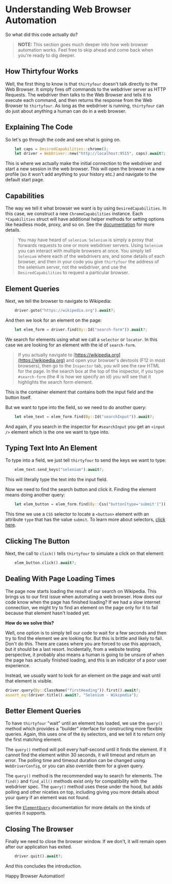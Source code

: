 # Understanding Web Browser Automation

So what did this code actually do?

> **NOTE:** This section goes much deeper into how web browser automation works.
> Feel free to skip ahead and come back when you're ready to dig deeper.

## How Thirtyfour Works

Well, the first thing to know is that `thirtyfour` doesn't talk directly to the Web Browser.
It simply fires off commands to the webdriver server as HTTP Requests. 
The webdriver then talks to the Web Browser and tells it to execute each command, and then 
returns the response from the Web Browser to `thirtyfour`. As long as the webdriver is
running, `thirtyfour` can do just about anything a human can do in a web browser.

## Explaining The Code 

So let's go through the code and see what is going on.

```rust
    let caps = DesiredCapabilities::chrome();
    let driver = WebDriver::new("http://localhost:9515", caps).await?;
```

This is where we actually make the initial connection to the webdriver and start a new
session in the web browser. This will open the browser in a new profile (so it won't add 
anything to your history etc.) and navigate to the default start page.

## Capabilities

The way we tell it what browser we want is by using `DesiredCapabilities`. In this case, 
we construct a new `ChromeCapabilities` instance. Each `*Capabilities` struct will have
additional helper methods for setting options like headless mode, proxy, and so on.
See the [documentation](https://docs.rs/thirtyfour/latest/thirtyfour/common/capabilities/chrome/struct.ChromeCapabilities.html) for more details.

> You may have heard of `selenium`. `Selenium` is simply a proxy that forwards requests to one or
> more webdriver servers. Using `Selenium` you can interact with multiple browsers at once. You simply
> tell `Selenium` where each of the webdrivers are, and some details of each browser, and then in your
> code you give `thirtyfour` the address of the selenium server, not the webdriver, and use the 
> `DesiredCapabilities` to request a particular browser.

## Element Queries

Next, we tell the browser to navigate to Wikipedia:

```rust
    driver.goto("https://wikipedia.org").await?;
```

And then we look for an element on the page:

```rust
    let elem_form = driver.find(By::Id("search-form")).await?;
```

We search for elements using what we call a `selector` or `locator`. In this case we are looking for
an element with the id of `search-form`.

> If you actually navigate to [https://wikipedia.org](https://wikipedia.org) and open your browser's
> devtools (F12 in most browsers), then go to the `Inspector` tab, you will see the raw HTML for
> the page. In the search box at the top of the inspector, if you type `#search-form` 
> (the # is how we specify an id) you will see that it highlights the search form element.

This is the container element that contains both the input field and the button itself.

But we want to type into the field, so we need to do another query:

```rust
    let elem_text = elem_form.find(By::Id("searchInput")).await?;
```

And again, if you search in the inspector for `#searchInput` you get an `<input />` element
which is the one we want to type into.

## Typing Text Into An Element

To type into a field, we just tell `thirtyfour` to send the keys we want to type:

```rust
    elem_text.send_keys("selenium").await?;
```

This will literally type the text into the input field.

Now we need to find the search button and click it. Finding the element means doing another 
query:

```rust
    let elem_button = elem_form.find(By::Css("button[type='submit']")).await?;
```

This time we use a `CSS` selector to locate a `<button>` element with an attribute `type` that 
has the value `submit`. To learn more about selectors, [click here](https://www.selenium.dev/documentation/webdriver/elements/locators/).

## Clicking The Button

Next, the call to `click()` tells `thirtyfour` to simulate a click on that element:

```rust
    elem_button.click().await?;
```

## Dealing With Page Loading Times

The page now starts loading the result of our search on Wikipedia. This brings us to our first
issue when automating a web browser. How does our code know when the page has finished loading?
If we had a slow internet connection, we might try to find an element on the page only for it
to fail because that element hasn't loaded yet.

**How do we solve this?**

Well, one option is to simply tell our code to wait for a few seconds and then try to find the 
element we are looking for. But this is brittle and likely to fail. Don't do this. There are 
cases where you are forced to use this approach, but it should be a last resort. Incidentally, 
from a website testing perspective, it probably also means a human is going to be unsure of when
the page has actually finished loading, and this is an indicator of a poor user experience.

Instead, we usually want to look for an element on the page and wait until that element is visible.

```rust
driver.query(By::ClassName("firstHeading")).first().await?;
assert_eq!(driver.title().await?, "Selenium - Wikipedia");
```

## Better Element Queries

To have `thirtyfour` "wait" until an element has loaded, we use the `query()` method which provides
a "builder" interface for constructing more flexible queries. Again, this uses one of the `By` 
selectors, and we tell it to return only the first matching element.

The `query()` method will poll every half-second until it finds the element. If it cannot find the 
element within 30 seconds, it will timeout and return an error. The polling time and timeout duration
can be changed using `WebDriverConfig`, or you can also override them for a given query.

The `query()` method is the recommended way to search for elements. The `find()` and `find_all()`
methods exist only for compatibility with the webdriver spec. The `query()` method uses these 
under the hood, but adds polling and other niceties on top, including giving you more details about 
your query if an element was not found.

See the [`ElementQuery`](https://docs.rs/thirtyfour/latest/thirtyfour/extensions/query/struct.ElementQuery.html) 
documentation for more details on the kinds of queries it supports.

## Closing The Browser

Finally we need to close the browser window. If we don't, it will remain open after our application
has exited.

```rust
    driver.quit().await?;
```

And this concludes the introduction.

Happy Browser Automation!